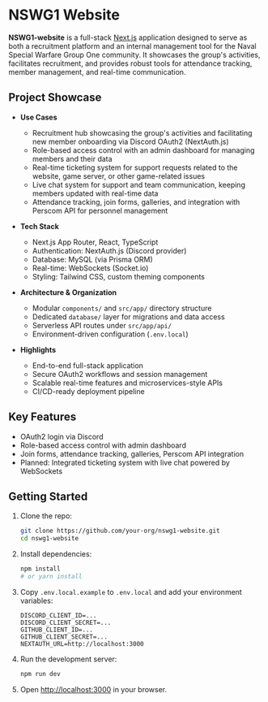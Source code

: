 # NSWG1 Website

**NSWG1-website** is a full-stack [Next.js](https://nextjs.org) application designed to serve as both a recruitment platform and an internal management tool for the Naval Special Warfare Group One community. It showcases the group's activities, facilitates recruitment, and provides robust tools for attendance tracking, member management, and real-time communication.

## Project Showcase

- **Use Cases**
  - Recruitment hub showcasing the group's activities and facilitating new member onboarding via Discord OAuth2 (NextAuth.js)
  - Role-based access control with an admin dashboard for managing members and their data
  - Real-time ticketing system for support requests related to the website, game server, or other game-related issues
  - Live chat system for support and team communication, keeping members updated with real-time data
  - Attendance tracking, join forms, galleries, and integration with Perscom API for personnel management

- **Tech Stack**
  - Next.js App Router, React, TypeScript
  - Authentication: NextAuth.js (Discord provider)
  - Database: MySQL (via Prisma ORM)
  - Real-time: WebSockets (Socket.io)
  - Styling: Tailwind CSS, custom theming components

- **Architecture & Organization**
  - Modular `components/` and `src/app/` directory structure
  - Dedicated `database/` layer for migrations and data access
  - Serverless API routes under `src/app/api/`
  - Environment-driven configuration (`.env.local`)

- **Highlights**
  - End-to-end full-stack application
  - Secure OAuth2 workflows and session management
  - Scalable real-time features and microservices-style APIs
  - CI/CD-ready deployment pipeline 

## Key Features

- OAuth2 login via Discord 
- Role-based access control with admin dashboard
- Join forms, attendance tracking, galleries, Perscom API integration
- Planned: Integrated ticketing system with live chat powered by WebSockets

## Getting Started

1. Clone the repo:
   ```bash
   git clone https://github.com/your-org/nswg1-website.git
   cd nswg1-website
   ```
2. Install dependencies:
   ```bash
   npm install
   # or yarn install
   ```
3. Copy `.env.local.example` to `.env.local` and add your environment variables:
   ```env
   DISCORD_CLIENT_ID=...
   DISCORD_CLIENT_SECRET=...
   GITHUB_CLIENT_ID=...
   GITHUB_CLIENT_SECRET=...
   NEXTAUTH_URL=http://localhost:3000
   ```
4. Run the development server:
   ```bash
   npm run dev
   ```
5. Open [http://localhost:3000](http://localhost:3000) in your browser.


